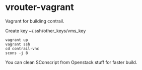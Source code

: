 # vrouter-vagrant

Vagrant for building contrail.

Create key ~/.ssh/other_keys/vms_key

    vagrant up
    vagrant ssh
    cd contrail-vnc
    scons -j 8

You can clean SConscript from Openstack stuff for faster build.

